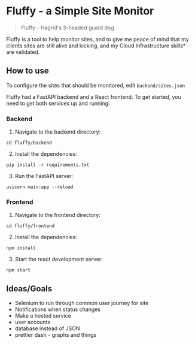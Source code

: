 # Fluffy - a Simple Site Monitor

> Fluffy - Hagrid's 3-headed guard dog


Fluffy is a tool to help monitor sites, and to give me peace of mind that my clients sites are still alive and kicking, and my Cloud Infrastructure skills* are validated.

## How to use

To configure the sites that should be monitored, edit `backend/sites.json` 

Fluffy had a FastAPI backend and a React frontend. To get started, you need to get both services up and running:

### Backend

1. Navigate to the backend directory:

`cd fluffy/backend`

2. Install the dependencies:

`pip install -r requirements.txt`

3. Run the FastAPI server:

`uvicorn main:app --reload`


### Frontend

1. Navigate to the frontend directory:

`cd fluffy/frontend`

2. Install the dependencies:

`npm install`

3. Start the react development server:

`npm start`


## Ideas/Goals
- Selenium to run through common user journey for site
- Notifications when status changes
- Make a hosted service
- user accounts
- database instead of JSON
- prettier dash - graphs and things
